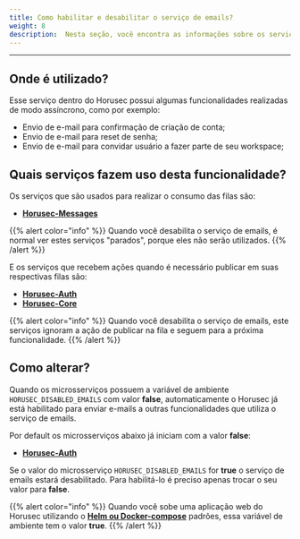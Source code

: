 ```yaml
---
title: Como habilitar e desabilitar o serviço de emails?
weight: 8
description:  Nesta seção, você encontra as informações sobre os serviços de email para o Horusec.
---
```


---

## **Onde é utilizado?**

Esse serviço dentro do Horusec possui algumas funcionalidades realizadas de modo assíncrono, como por exemplo:

* Envio de e-mail para confirmação de criação de conta;
* Envio de e-mail para reset de senha;
* Envio de e-mail para convidar usuário a fazer parte de seu workspace;

## **Quais serviços fazem uso desta funcionalidade?**

Os serviços que são usados para realizar o consumo das filas são:

* [**Horusec-Messages**](/docs/pt-br/web/services/messages)

{{% alert color="info" %}}
Quando você desabilita o serviço de emails, é normal ver estes serviços "parados", porque eles não serão utilizados.
{{% /alert %}}

E os serviços que recebem ações quando é necessário publicar em suas respectivas filas são:
* [**Horusec-Auth**](/docs/pt-br/web/services/auth)
* [**Horusec-Core**](/docs/pt-br/web/services/core/)

{{% alert color="info" %}}
Quando você desabilita o serviço de emails, este serviços ignoram a ação de publicar na fila e seguem para a próxima funcionalidade.
{{% /alert %}}


## **Como alterar?**

Quando os microsserviços possuem a variável de ambiente `HORUSEC_DISABLED_EMAILS` com valor **false**, automaticamente o Horusec já está habilitado para enviar e-mails a outras funcionalidades que utiliza o serviço de emails.

Por default os microsserviços abaixo já iniciam com a valor **false**:
* [**Horusec-Auth**](/docs/pt-br/web/services/auth)

Se o valor do microsserviço `HORUSEC_DISABLED_EMAILS` for **true** o serviço de emails estará desabilitado.
Para habilitá-lo é preciso apenas trocar o seu valor para **false**.

{{% alert color="info" %}}
Quando você sobe uma aplicação web do Horusec utilizando o [**Helm ou Docker-compose**](/docs/pt-br/web) padrões, essa variável de ambiente tem o valor **true**.
{{% /alert %}}
